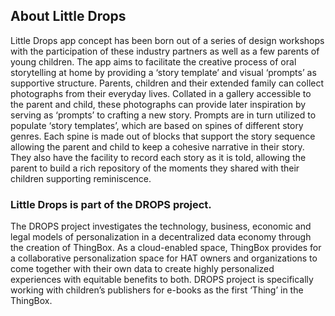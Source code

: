## About Little Drops

Little Drops app concept has been born out of a series of design workshops with the participation of these industry partners as well as a few parents of young children. The app aims to facilitate the creative process of oral storytelling at home by providing a ‘story template’ and visual ‘prompts’ as supportive structure. Parents, children and their extended family can collect photographs from their everyday lives. Collated in a gallery accessible to the parent and child, these photographs can provide later inspiration by serving as ‘prompts’ to crafting a new story. Prompts are in turn utilized to populate ‘story templates’, which are based on spines of different story genres. Each spine is made out of blocks that support the story sequence allowing the parent and child to keep a cohesive narrative in their story. They also have the facility to record each story as it is told, allowing the parent to build a rich repository of the moments they shared with their children supporting reminiscence.

### Little Drops is part of the DROPS project.

The DROPS project investigates the technology, business, economic and legal models of personalization in a decentralized data economy through the creation of ThingBox. As a cloud-enabled space, ThingBox provides for a collaborative personalization space for HAT owners and organizations to come together with their own data to create highly personalized experiences with equitable benefits to both. DROPS project is specifically working with children’s publishers for e-books as the first ‘Thing’ in the ThingBox.
